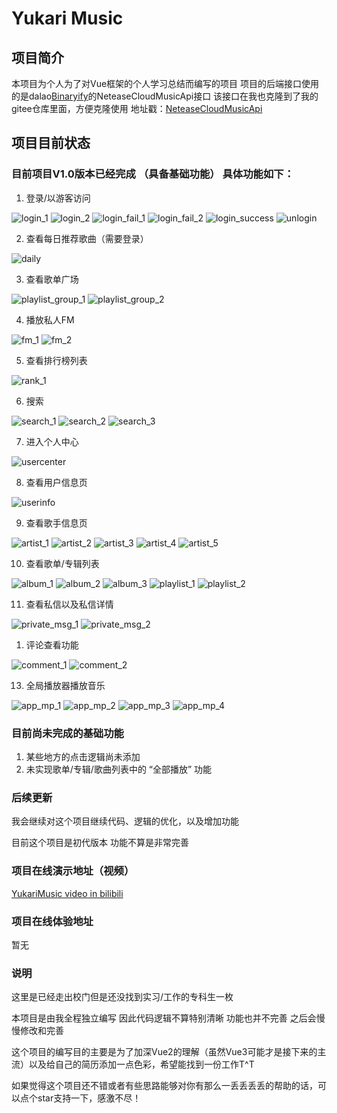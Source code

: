 # Yukari Music

## 项目简介
本项目为个人为了对Vue框架的个人学习总结而编写的项目
项目的后端接口使用的是dalao[Binaryify](https://github.com/Binaryify/NeteaseCloudMusicApi)的NeteaseCloudMusicApi接口
该接口在我也克隆到了我的gitee仓库里面，方便克隆使用
地址戳：[NeteaseCloudMusicApi](https://gitee.com/yukari_www/NeteaseCloudMusicApi)
## 项目目前状态

### 目前项目V1.0版本已经完成 （具备基础功能） 具体功能如下：
1. 登录/以游客访问

![login_1](https://gitee.com/yukari_www/yukari-music/tree/master/src/assets/ReadMe_Image/login1.png)
![login_2](https://gitee.com/yukari_www/yukari-music/tree/master/src/assets/ReadMe_Image/login2.png)
![login_fail_1](https://gitee.com/yukari_www/yukari-music/tree/master/src/assets/ReadMe_Image/login_fail_1.png)
![login_fail_2](https://gitee.com/yukari_www/yukari-music/tree/master/src/assets/ReadMe_Image/login_fail_2.png)
![login_success](https://gitee.com/yukari_www/yukari-music/tree/master/src/assets/ReadMe_Image/login_sucess.png)
![unlogin](https://gitee.com/yukari_www/yukari-music/tree/master/src/assets/ReadMe_Image/unlogin.png)

2. 查看每日推荐歌曲（需要登录）

![daily](https://gitee.com/yukari_www/yukari-music/tree/master/src/assets/ReadMe_Image/dailyRec.png)

3. 查看歌单广场

![playlist_group_1](https://gitee.com/yukari_www/yukari-music/tree/master/src/assets/ReadMe_Image/playlist_group_1.png)
![playlist_group_2](https://gitee.com/yukari_www/yukari-music/tree/master/src/assets/ReadMe_Image/playlist_group_2.png)

4. 播放私人FM

![fm_1](https://gitee.com/yukari_www/yukari-music/tree/master/src/assets/ReadMe_Image/fm_1.png)
![fm_2](https://gitee.com/yukari_www/yukari-music/tree/master/src/assets/ReadMe_Image/fm_2.png)

5. 查看排行榜列表

![rank_1](https://gitee.com/yukari_www/yukari-music/tree/master/src/assets/ReadMe_Image/rank_1.png)

6. 搜索

![search_1](https://gitee.com/yukari_www/yukari-music/tree/master/src/assets/ReadMe_Image/search_1.png)
![search_2](https://gitee.com/yukari_www/yukari-music/tree/master/src/assets/ReadMe_Image/search_2.png)
![search_3](https://gitee.com/yukari_www/yukari-music/tree/master/src/assets/ReadMe_Image/search_3.png)

7. 进入个人中心

![usercenter]()

8. 查看用户信息页

![userinfo](https://gitee.com/yukari_www/yukari-music/tree/master/src/assets/ReadMe_Image/usercenter.png)

9.  查看歌手信息页

![artist_1](https://gitee.com/yukari_www/yukari-music/tree/master/src/assets/ReadMe_Image/artist_1.png)
![artist_2](https://gitee.com/yukari_www/yukari-music/tree/master/src/assets/ReadMe_Image/artist_2.png)
![artist_3](https://gitee.com/yukari_www/yukari-music/tree/master/src/assets/ReadMe_Image/artist_3.png)
![artist_4](https://gitee.com/yukari_www/yukari-music/tree/master/src/assets/ReadMe_Image/artist_4.jpg)
![artist_5](https://gitee.com/yukari_www/yukari-music/tree/master/src/assets/ReadMe_Image/artist_5.jpg)

10. 查看歌单/专辑列表

![album_1](https://gitee.com/yukari_www/yukari-music/tree/master/src/assets/ReadMe_Image/album_1.png)
![album_2](https://gitee.com/yukari_www/yukari-music/tree/master/src/assets/ReadMe_Image/album_2.png)
![album_3](https://gitee.com/yukari_www/yukari-music/tree/master/src/assets/ReadMe_Image/album_3.png)
![playlist_1](https://gitee.com/yukari_www/yukari-music/tree/master/src/assets/ReadMe_Image/playlist_1.png)
![playlist_2](https://gitee.com/yukari_www/yukari-music/tree/master/src/assets/ReadMe_Image/playlist_2.png)


11. 查看私信以及私信详情

![private_msg_1](https://gitee.com/yukari_www/yukari-music/tree/master/src/assets/ReadMe_Image/private_msg_1.png)
![private_msg_2](https://gitee.com/yukari_www/yukari-music/tree/master/src/assets/ReadMe_Image/private_msg_2.png)

1.  评论查看功能

![comment_1](https://gitee.com/yukari_www/yukari-music/tree/master/src/assets/ReadMe_Image/comment_1.png)
![comment_2](https://gitee.com/yukari_www/yukari-music/tree/master/src/assets/ReadMe_Image/comment_2.png)

13. 全局播放器播放音乐

![app_mp_1](https://gitee.com/yukari_www/yukari-music/tree/master/src/assets/ReadMe_Image/app_music_play.png)
![app_mp_2](https://gitee.com/yukari_www/yukari-music/tree/master/src/assets/ReadMe_Image/app_music_play_1.png)
![app_mp_3](https://gitee.com/yukari_www/yukari-music/tree/master/src/assets/ReadMe_Image/app_music_play_2.png)
![app_mp_4](https://gitee.com/yukari_www/yukari-music/tree/master/src/assets/ReadMe_Image/app_music_play_3.png)


### 目前尚未完成的基础功能
1. 某些地方的点击逻辑尚未添加
2. 未实现歌单/专辑/歌曲列表中的 “全部播放” 功能

### 后续更新
我会继续对这个项目继续代码、逻辑的优化，以及增加功能

目前这个项目是初代版本 功能不算是非常完善

### 项目在线演示地址（视频）
[YukariMusic video in bilibili](https://www.bilibili.com/video/BV1vf4y1z7MC/)

### 项目在线体验地址
暂无

### 说明
这里是已经走出校门但是还没找到实习/工作的专科生一枚

本项目是由我全程独立编写 因此代码逻辑不算特别清晰 功能也并不完善 之后会慢慢修改和完善

这个项目的编写目的主要是为了加深Vue2的理解（虽然Vue3可能才是接下来的主流）以及给自己的简历添加一点色彩，希望能找到一份工作T^T

如果觉得这个项目还不错或者有些思路能够对你有那么一丢丢丢丢的帮助的话，可以点个star支持一下，感激不尽！